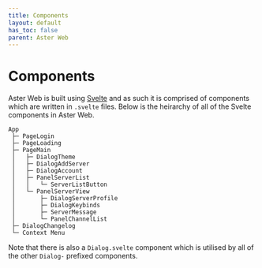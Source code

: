 ```yaml
---
title: Components
layout: default
has_toc: false
parent: Aster Web
---
```


# Components
Aster Web is built using [Svelte](https://svelte.dev/) and as such it is comprised of components which are written in `.svelte` files. Below is the heirarchy of all of the Svelte components in Aster Web.

```
App
 ├─ PageLogin
 ├─ PageLoading
 ├─ PageMain
 │   ├─ DialogTheme
 │   ├─ DialogAddServer
 │   ├─ DialogAccount
 │   ├─ PanelServerList
 │   │   └─ ServerListButton
 │   └─ PanelServerView
 │       ├─ DialogServerProfile
 │       ├─ DialogKeybinds
 │       ├─ ServerMessage
 │       └─ PanelChannelList
 ├─ DialogChangelog
 └─ Context Menu
```

Note that there is also a `Dialog.svelte` component which is utilised by all of the other `Dialog-` prefixed components.
